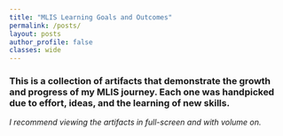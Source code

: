 ```yaml
---
title: "MLIS Learning Goals and Outcomes"
permalink: /posts/
layout: posts
author_profile: false
classes: wide
---
```


### This is a collection of artifacts that demonstrate the growth and progress of my MLIS journey. Each one was handpicked due to effort, ideas, and the learning of new skills. 

*I recommend viewing the artifacts in full-screen and with volume on.*
